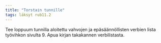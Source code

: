 ```yaml
---
title: "Torstain tunnille"
tags: läksyt rub11.2
---
```


Tee loppuum tunnilla aloitettu vahvojen ja epäsäännöllisten verbien lista työvihkon sivulta 9. Apua kirjan takakannen verbilistasta.